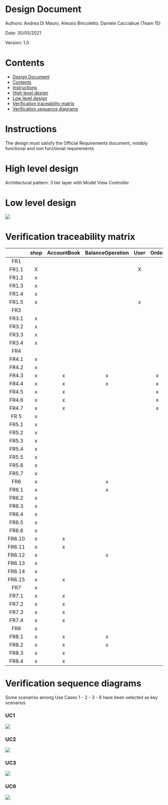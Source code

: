 # Design Document 


Authors: Andrea Di Mauro, Alessio Bincoletto, Daniele Cacciabue (Team 15)

Date: 30/05/2021

Version: 1.0


# Contents

- [Design Document](#design-document)
- [Contents](#contents)
- [Instructions](#instructions)
- [High level design](#high-level-design)
- [Low level design](#low-level-design)
- [Verification traceability matrix](#verification-traceability-matrix)
- [Verification sequence diagrams](#verification-sequence-diagrams)

# Instructions

The design must satisfy the Official Requirements document, notably functional and non functional requirements

# High level design 

Architectural pattern: 3 tier layer with Model View Controller

# Low level design

<img src="../pictures/low_level_design.jpg">


# Verification traceability matrix


|        | shop  | AccountBook | BalanceOperation | User  | Order | ProductType | Position | ReturnTransaction | CreditCardSystem | SaleTransaction | LoyaltyCard | Customer |
| :----: | :---: | :---------: | :--------------: | :---: | :---: | :---------: | :------: | :---------------: | :--------------: | :-------------: | :---------: | :------: |
|  FR1   |       |             |                  |       |       |             |          |                   |                  |                 |             |          |
| FR1.1  |   X   |             |                  |   X   |       |             |          |                   |                  |                 |             |          |
| FR1.2  |   x   |             |                  |       |       |             |          |                   |                  |                 |             |          |
| FR1.3  |   x   |             |                  |       |       |             |          |                   |                  |                 |             |          |
| FR1.4  |   x   |             |                  |       |       |             |          |                   |                  |                 |             |          |
| FR1.5  |   x   |             |                  |   x   |       |             |          |                   |                  |                 |             |          |
|  FR3   |       |             |                  |       |       |             |          |                   |                  |                 |             |          |
| FR3.1  |   x   |             |                  |       |       |      x      |          |                   |                  |                 |             |          |
| FR3.2  |   x   |             |                  |       |       |             |          |                   |                  |                 |             |          |
| FR3.3  |   x   |             |                  |       |       |      x      |          |                   |                  |                 |             |          |
| FR3.4  |   x   |             |                  |       |       |      x      |          |                   |                  |                 |             |          |
|  FR4   |       |             |                  |       |       |             |          |                   |                  |                 |             |          |
| FR4.1  |   x   |             |                  |       |       |      x      |          |                   |                  |                 |             |          |
| FR4.2  |   x   |             |                  |       |       |      x      |    x     |                   |                  |                 |             |          |
| FR4.3  |   x   |      x      |        x         |       |   x   |      x      |          |                   |                  |                 |             |          |
| FR4.4  |   x   |      x      |        x         |       |   x   |      x      |          |                   |                  |                 |             |          |
| FR4.5  |   x   |      x      |                  |       |   x   |             |          |                   |                  |                 |             |          |
| FR4.6  |   x   |      x      |                  |       |   x   |      x      |          |                   |                  |                 |             |          |
| FR4.7  |   x   |      x      |                  |       |   x   |             |          |                   |                  |                 |             |          |
|  FR 5  |   x   |             |                  |       |       |             |          |                   |                  |                 |             |    x     |
| FR5.1  |   x   |             |                  |       |       |             |          |                   |                  |                 |             |    x     |
| FR5.2  |   x   |             |                  |       |       |             |          |                   |                  |                 |             |    x     |
| FR5.3  |   x   |             |                  |       |       |             |          |                   |                  |                 |             |    x     |
| FR5.4  |   x   |             |                  |       |       |             |          |                   |                  |                 |             |    x     |
| FR5.5  |   x   |             |                  |       |       |             |          |                   |                  |                 |      x      |          |
| FR5.6  |   x   |             |                  |       |       |             |          |                   |                  |                 |      x      |    x     |
| FR5.7  |   x   |             |                  |       |       |             |          |                   |                  |                 |      x      |          |
|  FR6   |   x   |             |        x         |       |       |      x      |          |                   |                  |        x        |      x      |          |
| FR6.1  |   x   |             |        x         |       |       |             |          |                   |                  |        x        |             |          |
| FR6.2  |   x   |             |                  |       |       |      x      |          |                   |                  |        x        |             |          |
| FR6.3  |   x   |             |                  |       |       |      x      |          |                   |                  |        x        |             |          |
| FR6.4  |   x   |             |                  |       |       |             |          |                   |                  |        x        |             |          |
| FR6.5  |   x   |             |                  |       |       |      x      |          |                   |                  |        x        |             |          |
| FR6.6  |   x   |             |                  |       |       |             |          |                   |                  |        x        |      x      |          |
| FR6.10 |   x   |      x      |                  |       |       |      x      |          |                   |                  |        x        |             |          |
| FR6.11 |   x   |      x      |                  |       |       |             |          |                   |                  |        x        |             |          |
| FR6.12 |   x   |             |        x         |       |       |      x      |          |         x         |                  |        x        |             |          |
| FR6.13 |   x   |             |                  |       |       |             |          |                   |                  |                 |             |          |
| FR6.14 |   x   |             |                  |       |       |             |          |         x         |                  |                 |             |          |
| FR6.15 |   x   |      x      |                  |       |       |      x      |          |         x         |                  |                 |             |          |
|  FR7   |   x   |             |                  |       |       |             |          |                   |        x         |                 |             |          |
| FR7.1  |   x   |      x      |                  |       |       |             |          |                   |                  |        x        |             |          |
| FR7.2  |   x   |      x      |                  |       |       |             |          |                   |        x         |        x        |             |          |
| FR7.3  |   x   |      x      |                  |       |       |             |          |                   |                  |                 |             |          |
| FR7.4  |   x   |      x      |                  |       |       |             |          |                   |        x         |                 |             |          |
|  FR8   |   x   |             |                  |       |       |             |          |                   |                  |                 |             |          |
| FR8.1  |   x   |      x      |        x         |       |       |             |          |                   |                  |                 |             |          |
| FR8.2  |   x   |      x      |        x         |       |       |             |          |                   |                  |                 |             |          |
| FR8.3  |   x   |      x      |                  |       |       |             |          |                   |                  |                 |             |          |
| FR8.4  |   x   |      x      |                  |       |       |             |          |                   |                  |                 |             |          |


# Verification sequence diagrams 
Some scenarios among Use Cases 1 - 2 - 3 - 6 have been selected as key scenarios

### UC1

<img src="../pictures/uc1.png">

### UC2

<img src="../pictures/uc2.png">

### UC3

<img src="../pictures/uc3.jpg">

### UC6

<img src="../pictures/uc6.png">

